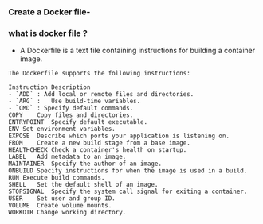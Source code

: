 ### Create a Docker file-

### what is docker file ?
- A Dockerfile is a text file containing instructions for building a container image.

```
The Dockerfile supports the following instructions:

Instruction	Description
- `ADD` : Add local or remote files and directories.
- `ARG` :	Use build-time variables.
- `CMD` : Specify default commands.
COPY	Copy files and directories.
ENTRYPOINT	Specify default executable.
ENV	Set environment variables.
EXPOSE	Describe which ports your application is listening on.
FROM	Create a new build stage from a base image.
HEALTHCHECK	Check a container's health on startup.
LABEL	Add metadata to an image.
MAINTAINER	Specify the author of an image.
ONBUILD	Specify instructions for when the image is used in a build.
RUN	Execute build commands.
SHELL	Set the default shell of an image.
STOPSIGNAL	Specify the system call signal for exiting a container.
USER	Set user and group ID.
VOLUME	Create volume mounts.
WORKDIR	Change working directory.
```
